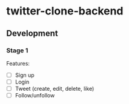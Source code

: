 # twitter-clone-backend

## Development
### Stage 1
Features:
- [ ] Sign up
- [ ] Login
- [ ] Tweet (create, edit, delete, like)
- [ ] Follow/unfollow
